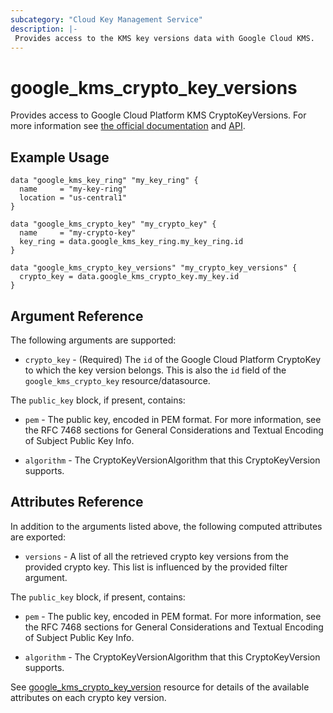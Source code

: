 ```yaml
---
subcategory: "Cloud Key Management Service"
description: |-
 Provides access to the KMS key versions data with Google Cloud KMS.
---
```


# google_kms_crypto_key_versions

Provides access to Google Cloud Platform KMS CryptoKeyVersions. For more information see
[the official documentation](https://cloud.google.com/kms/docs/object-hierarchy#key_version)
and
[API](https://cloud.google.com/kms/docs/reference/rest/v1/projects.locations.keyRings.cryptoKeys.cryptoKeyVersions).


## Example Usage

```hcl
data "google_kms_key_ring" "my_key_ring" {
  name     = "my-key-ring"
  location = "us-central1"
}

data "google_kms_crypto_key" "my_crypto_key" {
  name     = "my-crypto-key"
  key_ring = data.google_kms_key_ring.my_key_ring.id
}

data "google_kms_crypto_key_versions" "my_crypto_key_versions" {
  crypto_key = data.google_kms_crypto_key.my_key.id
}
```

## Argument Reference

The following arguments are supported:

* `crypto_key` - (Required) The `id` of the Google Cloud Platform CryptoKey to which the key version belongs. This is also the `id` field of the 
`google_kms_crypto_key` resource/datasource.

<a name="nested_public_key"></a>The `public_key` block, if present, contains:

* `pem` - The public key, encoded in PEM format. For more information, see the RFC 7468 sections for General Considerations and Textual Encoding of Subject Public Key Info.

* `algorithm` - The CryptoKeyVersionAlgorithm that this CryptoKeyVersion supports.

## Attributes Reference

In addition to the arguments listed above, the following computed attributes are exported:

* `versions` - A list of all the retrieved crypto key versions from the provided crypto key. This list is influenced by the provided filter argument.

<a name="nested_public_key"></a>The `public_key` block, if present, contains:

* `pem` - The public key, encoded in PEM format. For more information, see the RFC 7468 sections for General Considerations and Textual Encoding of Subject Public Key Info.

* `algorithm` - The CryptoKeyVersionAlgorithm that this CryptoKeyVersion supports.

See [google_kms_crypto_key_version](https://registry.terraform.io/providers/hashicorp/google/latest/docs/resources/kms_crypto_key_version) resource for details of the available attributes on each crypto key version.

